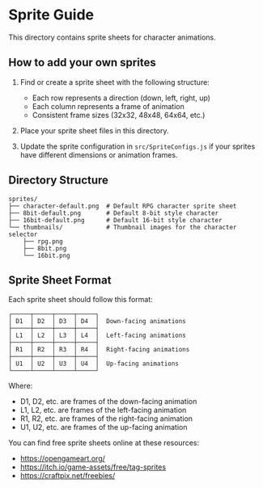 # Sprite Guide

This directory contains sprite sheets for character animations.

## How to add your own sprites

1. Find or create a sprite sheet with the following structure:
   - Each row represents a direction (down, left, right, up)
   - Each column represents a frame of animation
   - Consistent frame sizes (32x32, 48x48, 64x64, etc.)

2. Place your sprite sheet files in this directory.

3. Update the sprite configuration in `src/SpriteConfigs.js` if your sprites have different dimensions or animation frames.

## Directory Structure

```
sprites/
├── character-default.png  # Default RPG character sprite sheet
├── 8bit-default.png       # Default 8-bit style character
├── 16bit-default.png      # Default 16-bit style character
└── thumbnails/            # Thumbnail images for the character selector
    ├── rpg.png
    ├── 8bit.png
    └── 16bit.png
```

## Sprite Sheet Format

Each sprite sheet should follow this format:

```
┌─────┬─────┬─────┬─────┐
│ D1  │ D2  │ D3  │ D4  │  Down-facing animations
├─────┼─────┼─────┼─────┤
│ L1  │ L2  │ L3  │ L4  │  Left-facing animations
├─────┼─────┼─────┼─────┤
│ R1  │ R2  │ R3  │ R4  │  Right-facing animations
├─────┼─────┼─────┼─────┤
│ U1  │ U2  │ U3  │ U4  │  Up-facing animations
└─────┴─────┴─────┴─────┘
```

Where:
- D1, D2, etc. are frames of the down-facing animation
- L1, L2, etc. are frames of the left-facing animation
- R1, R2, etc. are frames of the right-facing animation
- U1, U2, etc. are frames of the up-facing animation

You can find free sprite sheets online at these resources:
- https://opengameart.org/
- https://itch.io/game-assets/free/tag-sprites
- https://craftpix.net/freebies/ 